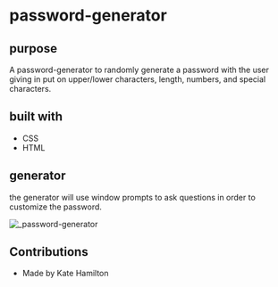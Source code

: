 # password-generator


## purpose 
A password-generator to randomly generate a password with the user giving in put on upper/lower characters, length, numbers, and special characters. 

## built with
* CSS
* HTML


## generator
the generator will use window prompts to ask questions in order to customize the password. 





 ![_password-generator](https://user-images.githubusercontent.com/90042533/136712700-438ecd1d-5a5c-4dc1-9175-978e49fafa14.png)





## Contributions 
* Made by Kate Hamilton 

